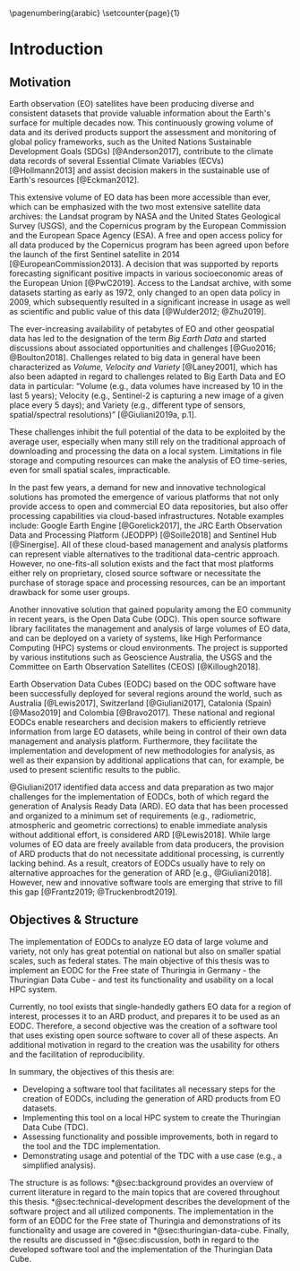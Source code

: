 \pagenumbering{arabic}
\setcounter{page}{1}

# Introduction

## Motivation

Earth observation (EO) satellites have been producing diverse and consistent datasets that provide valuable information about the Earth's surface for multiple decades now. This continuously growing volume of data and its derived products support the assessment and monitoring of global policy frameworks, such as the United Nations Sustainable Development Goals (SDGs) [@Anderson2017], contribute to the climate data records of several Essential Climate Variables (ECVs) [@Hollmann2013] and assist decision makers in the sustainable use of Earth's resources [@Eckman2012].

This extensive volume of EO data has been more accessible than ever, which can be emphasized with the two most extensive satellite data archives: the Landsat program by NASA and the United States Geological Survey (USGS), and the Copernicus program by the European Commission and the European Space Agency (ESA). A free and open access policy for all data produced by the Copernicus program has been agreed upon before the launch of the first Sentinel satellite in 2014 [@EuropeanCommission2013]. A decision that was supported by reports forecasting significant positive impacts in various socioeconomic areas of the European Union [@PwC2019]. Access to the Landsat archive, with some datasets starting as early as 1972, only changed to an open data policy in 2009, which subsequently resulted in a significant increase in usage as well as scientific and public value of this data [@Wulder2012; @Zhu2019].

The ever-increasing availability of petabytes of EO and other geospatial data has led to the designation of the term *Big Earth Data* and started discussions about associated opportunities and challenges [@Guo2016; @Boulton2018]. Challenges related to big data in general have been characterized as *Volume, Velocity and Variety* [@Laney2001], which has also been adapted in regard to challenges related to Big Earth Data and EO data in particular: “Volume (e.g., data volumes have increased by 10 in the last 5 years); Velocity (e.g., Sentinel-2 is capturing a new image of a given place every 5 days); and Variety (e.g., different type of sensors, spatial/spectral resolutions)” [@Giuliani2019a, p.1]. 

These challenges inhibit the full potential of the data to be exploited by the average user, especially when many still rely on the traditional approach of downloading and processing the data on a local system. Limitations in file storage and computing resources can make the analysis of EO time-series, even for small spatial scales, impracticable.

In the past few years, a demand for new and innovative technological solutions has promoted the emergence of various platforms that not only provide access to open and commercial EO data repositories, but also offer processing capabilities via cloud-based infrastructures. Notable examples include: Google Earth Engine [@Gorelick2017], the JRC Earth Observation Data and Processing Platform (JEODPP) [@Soille2018] and Sentinel Hub [@Sinergise]. All of these cloud-based management and analysis platforms can represent viable alternatives to the traditional data-centric approach. However, no one-fits-all solution exists and the fact that most platforms either rely on proprietary, closed source software or necessitate the purchase of storage space and processing resources, can be an important drawback for some user groups.

Another innovative solution that gained popularity among the EO community in recent years, is the Open Data Cube (ODC). This open source software library facilitates the management and analysis of large volumes of EO data, and can be deployed on a variety of systems, like High Performance Computing (HPC) systems or cloud environments. The project is supported by various institutions such as Geoscience Australia, the USGS and the Committee on Earth Observation Satellites (CEOS) [@Killough2018]. 

Earth Observation Data Cubes (EODC) based on the ODC software have been successfully deployed for several regions around the world, such as Australia [@Lewis2017], Switzerland [@Giuliani2017], Catalonia (Spain) [@Maso2019] and Colombia [@Bravo2017]. These national and regional EODCs enable researchers and decision makers to efficiently retrieve information from large EO datasets, while being in control of their own data management and analysis platform. Furthermore, they facilitate the implementation and development of new methodologies for analysis, as well as their expansion by additional applications that can, for example, be used to present scientific results to the public. 

@Giuliani2017 identified data access and data preparation as two major challenges for the implementation of EODCs, both of which regard the generation of Analysis Ready Data (ARD). EO data that has been processed and organized to a minimum set of requirements (e.g., radiometric, atmospheric and geometric corrections) to enable immediate analysis without additional effort, is considered ARD [@Lewis2018]. While large volumes of EO data are freely available from data producers, the provision of ARD products that do not necessitate additional processing, is currently lacking behind. As a result, creators of EODCs usually have to rely on alternative approaches for the generation of ARD [e.g., @Giuliani2018]. However, new and innovative software tools are emerging that strive to fill this gap [@Frantz2019; @Truckenbrodt2019]. 



## Objectives & Structure

The implementation of EODCs to analyze EO data of large volume and variety, not only has great potential on national but also on smaller spatial scales, such as federal states. The main objective of this thesis was to implement an EODC for the Free state of Thuringia in Germany - the Thuringian Data Cube - and test its functionality and usability on a local HPC system. 

Currently, no tool exists that single-handedly gathers EO data for a region of interest, processes it to an ARD product, and prepares it to be used as an EODC. Therefore, a second objective was the creation of a software tool that uses existing open source software to cover all of these aspects. An additional motivation in regard to the creation was the usability for others and the facilitation of reproducibility.

In summary, the objectives of this thesis are:
- Developing a software tool that facilitates all necessary steps for the creation of EODCs, including the generation of ARD products from EO datasets.
- Implementing this tool on a local HPC system to create the Thuringian Data Cube (TDC).
- Assessing functionality and possible improvements, both in regard to the tool and the TDC implementation. 
- Demonstrating usage and potential of the TDC with a use case (e.g., a simplified analysis).

The structure is as follows: *@sec:background provides an overview of current literature in regard to the main topics that are covered throughout this thesis. *@sec:technical-development describes the development of the software project and all utilized components. The implementation in the form of an EODC for the Free state of Thuringia and demonstrations of its functionality and usage are covered in *@sec:thuringian-data-cube. Finally, the results are discussed in *@sec:discussion, both in regard to the developed software tool and the implementation of the Thuringian Data Cube. 
